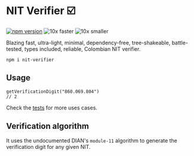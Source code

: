 # NIT Verifier ☑️

[![npm version](https://badge.fury.io/js/nit-verifier.svg)](https://badge.fury.io/js/nit-verifier)
![10x faster](https://img.shields.io/badge/10x-faster-brightgreen)
![10x smaller](https://img.shields.io/badge/10x-smaller-brightgreen)

Blazing fast, ultra-light, minimal, dependency-free, tree-shakeable, battle-tested, types included, reliable, Colombian NIT verifier.

```
npm i nit-verifier
```

## Usage

```
getVerificationDigit("860.069.804")
// 2
```

Check the [tests](./index.test.js) for more uses cases.

## Verification algorithm

It uses the undocumented DIAN's `module-11` algorithm to generate the verification digit for any given NIT.
